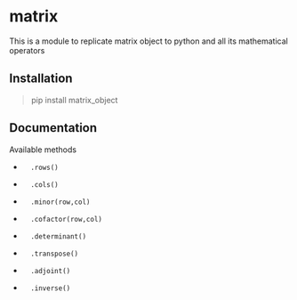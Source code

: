 # matrix

This is a module to replicate matrix object to python and all its mathematical operators

## Installation

>pip install matrix_object

## Documentation

Available methods
-       .rows()
-       .cols()
-       .minor(row,col)
-       .cofactor(row,col)
-       .determinant()
-       .transpose()
-       .adjoint()
-       .inverse()


